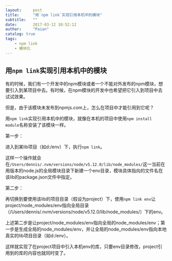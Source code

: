 ```yaml
---
layout:     post
title:      "用`npm link`实现引用本机中的模块"
subtitle:   ""
date:       2017-03-12 10:52:12
author:     "Paian"
catalog: true
tags:
    - npm link
    - 模块化
---
```


## 用`npm link`实现引用本机中的模块

有的时候，我们有一个开发中的npm模块或者一个不能对外发布的npm模块，想要引入到某项目中去。有时候，在npm模块的开发中也希望把它引入到项目中去试试效果。

但是，由于该模块未发布到npmjs.com上，怎么在项目中才能引用到它呢？

用`npm link`实现引用本机中的模块，就像在本机的项目中使用`npm install module`名称安装了该模块一样。

第一步：

进入到某lib项目（如d:/env）下，执行`npm link`。

这样一个操作就会在`/Users/dennis/.nvm/versions/node/v5.12.0/lib/node_modules/`这一当前在用版本的node.js的全局模块目录下新建一个env目录，模块具体指向的文件名在该lib的package.json文件中指定。

第二步：

再切换到要使用该lib的项目目录（假设为project）下，使用`npm link env`让project/node_modules/env指向全局目录（/Users/dennis/.nvm/versions/node/v5.12.0/lib/node_modules/）下的env。

上述第二步是让project/node_modules/env指向全局的node_modules/env；第一步是生成全局的node_modules/env，并让全局的node_modules/env指向本地真实的lib项目目录（如d:/env）。

这样就实现了在project项目中引入本机env的库，只要env目录修改，project引用到的库的内容也就同时变了。


